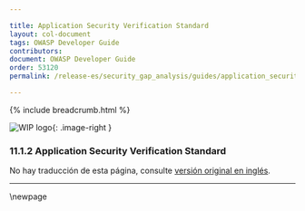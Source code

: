 ```yaml
---

title: Application Security Verification Standard
layout: col-document
tags: OWASP Developer Guide
contributors:
document: OWASP Developer Guide
order: 53120
permalink: /release-es/security_gap_analysis/guides/application_security_verification_standard/

---
```


{% include breadcrumb.html %}

<style type="text/css">
.image-right {
  height: 180px;
  display: block;
  margin-left: auto;
  margin-right: auto;
  float: right;
}
</style>

![WIP logo](../../../assets/images/dg_wip.png "Work in progress"){: .image-right }

### 11.1.2 Application Security Verification Standard

No hay traducción de esta página, consulte [versión original en inglés][release130102].

----

[release130102]: https://github.com/OWASP/www-project-developer-guide/blob/main/release/13-security-gap-analysis/01-guides/02-asvs.md

\newpage
